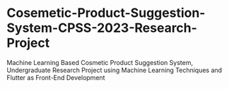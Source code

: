 # Cosemetic-Product-Suggestion-System-CPSS-2023-Research-Project
Machine Learning Based Cosmetic Product Suggestion System, Undergraduate Research Project using Machine Learning Techniques and Flutter as Front-End Development 
